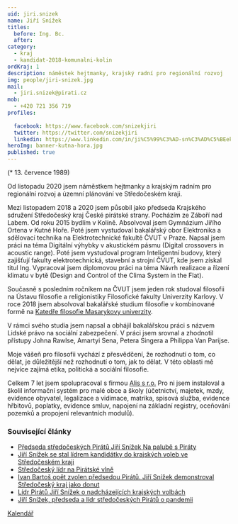 ```yaml
---
uid: jiri.snizek
name: Jiří Snížek
titles:
  before: Ing. Bc.
  after:
category:
  - kraj
  - kandidat-2018-komunalni-kolin
ordKraj: 1
description: náměstek hejtmanky, krajský radní pro regionální rozvoj
img: people/jiri-snizek.jpg
mail:
  - jiri.snizek@pirati.cz
mob:
  - +420 721 356 719
profiles:
  
  facebook: https://www.facebook.com/snizekjiri
  twitter: https://twitter.com/snizekjiri
  linkedin: https://www.linkedin.com/in/ji%C5%99%C3%AD-sn%C3%AD%C5%BEek-60078272/
heroImg: banner-kutna-hora.jpg
published: true  
---
```


(* 13. července 1989)

Od listopadu 2020 jsem náměstkem hejtmanky a krajským radním pro regionální rozvoj a územní plánování ve Středočeském kraji. 

Mezi listopadem 2018 a 2020 jsem působil jako předseda Krajského sdružení Středočeský kraj České pirátské strany. Pocházím ze Záboří nad Labem. Od roku 2015 bydlím v Kolíně.
Absolvoval jsem Gymnázium Jiřího Ortena v Kutné Hoře. Poté jsem vystudoval bakalářský obor Elektronika a sdělovací technika na Elektrotechnické fakultě ČVUT v Praze. Napsal jsem práci na téma Digitální výhybky v akustickém pásmu (Digital crossovers in acoustic range). Poté jsem vystudoval program Inteligentní budovy, který zajišťují fakulty elektrotechnická, stavební a strojní ČVUT, kde jsem získal titul Ing. Vypracoval jsem diplomovou práci na téma Návrh realizace a řízení klimatu v bytě (Design and Control of the Clima System in the Flat).

Současně s posledním ročníkem na ČVUT jsem jeden rok studoval filosofii na Ústavu filosofie a religionistiky Filosofické fakulty Univerzity Karlovy. V roce 2018 jsem absolvoval bakalářské studium filosofie v kombinované formě na [Katedře filosofie Masarykovy univerzity](https://is.muni.cz/osoba/450034).

V rámci svého studia jsem napsal a obhájil bakalářskou práci s názvem Lidské právo na sociální zabezpečení. V práci jsem srovnal a zhodnotil přístupy Johna Rawlse, Amartyi Sena, Petera Singera a Philippa Van Parijse. 

Moje vášeň pro filosofii vychází z přesvědčení, že rozhodnutí o tom, co dělat, je důležitější než rozhodnutí o tom, jak to dělat. V této oblasti mě nejvíce zajímá etika, politická a sociální filosofie.

Celkem 7 let jsem spolupracoval s firmou [Alis s r.o.](http://www.alis.cz) Pro ni jsem instaloval a školil informační systém pro malé obce a školy (účetnictví, majetek, mzdy, evidence obyvatel, legalizace a vidimace, matrika, spisová služba, evidence hřbitovů, poplatky, evidence smluv, napojení na základní registry, oceňování pozemků a propojení relevantních modulů).


### Související články

* [Předseda středočeských Pirátů Jiří Snížek Na palubě s Piráty](/aktuality/predseda-stredoceskych-piratu-jiri-snizek-na-palube-s-piraty.html)
* [Jiří Snížek se stal lídrem kandidátky do krajských voleb ve Středočeském kraji](/aktuality/jiri-snizek-se-stal-lidrem-kandidatky-do-krajskych-voleb-ve-stredoceskem-kraji.html)
* [Středočeský lídr na Pirátské vlně](/aktuality/stredocesky-lidr-na-piratske-vlne.html)
* [Ivan Bartoš opět zvolen předsedou Pirátů. Jiří Snížek demonstroval Středočeský kraj jako donut](/aktuality/ivan-bartos-opet-zvolen-predsedou-piratu-jiri-snizek-demonstroval-stredocesky-kraj-jako-donut.html)
* [Lídr Pirátů Jiří Snížek o nadcházejících krajských volbách](/aktuality/lidr-piratu-jiri-snizek-o-nadchazejicich-krajskych-volbach.html)
* [Jiří Snížek, předseda a lídr středočeských Pirátů o pandemii](/aktuality/jiri-snizek-predseda-a-lidr-stredoceskych-piratu-o-pandemii.html)

[Kalendář](https://webmail.kr-stredocesky.cz/owa/calendar/072f74f4c32d465c8cfc6672d9906d7b@kr-s.cz/674e7d322bb84764ae9ae44043716c1911043518251869948043/calendar.html)
